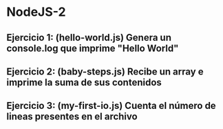 # NodeJS-2

## Ejercicio 1: (hello-world.js) Genera un console.log que imprime "Hello World"

## Ejercicio 2: (baby-steps.js) Recibe un array e imprime la suma de sus contenidos

## Ejercicio 3: (my-first-io.js) Cuenta el número de lineas presentes en el archivo 
